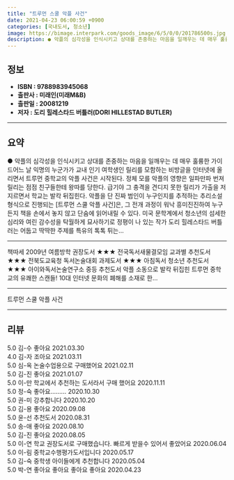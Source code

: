 ```yaml
---
title: "트루먼 스쿨 악플 사건"
date: 2021-04-23 06:00:59 +0900
categories: [국내도서, 청소년]
image: https://bimage.interpark.com/goods_image/6/5/0/0/201786500s.jpg
description: ● 악플의 심각성을 인식시키고 상대를 존중하는 마음을 일깨우는 데 매우 훌륭한 가이드어느 날 익명의 누군가가 교내 인기 여학생인 릴리를 모함하는 비방글을 인터넷에 올리면서 트루먼 중학교의 악플 사건은 시작된다. 정체 모를 악플의 영향은 일파만파 번져 릴리는 점점 친구들한테 왕따를 당한
---
```


## **정보**

- **ISBN : 9788983945068**
- **출판사 : 미래인(미래M&B)**
- **출판일 : 20081219**
- **저자 : 도리 힐레스타드 버틀러(DORI HILLESTAD BUTLER)**

------



## **요약**

●  악플의 심각성을 인식시키고 상대를 존중하는 마음을 일깨우는 데 매우 훌륭한 가이드어느 날 익명의 누군가가 교내 인기 여학생인 릴리를 모함하는 비방글을 인터넷에 올리면서 트루먼 중학교의 악플 사건은 시작된다. 정체 모를 악플의 영향은 일파만파 번져 릴리는 점점 친구들한테 왕따를 당한다. 급기야 그 충격을 견디지 못한 릴리가 가출을 저지르면서 학교는 발칵 뒤집힌다. 악플을 단 진짜 범인이 누구인지를 추적하는 추리소설 형식으로 진행되는 [트루먼 스쿨 악플 사건]은, 그 전개 과정이 워낙 흥미진진하여 누구든지 책을 손에서 놓지 않고 단숨에 읽어내릴 수 있다. 미국 문학계에서 청소년의 섬세한 심리와 여린 감수성을 탁월하게 묘사하기로 정평이 나 있는 작가 도리 힐레스타드 버틀러는 어둡고 딱딱한 주제를 특유의 톡톡 튀는...

------

책따세 2009년 여름방학 권장도서 ★★★ 전국독서새물결모임 교과별 추천도서 ★★★ 전북도교육청 독서논술대회 과제도서 ★★★ 아침독서 청소년 추천도서 ★★★ 아이와독서논술연구소 중등 추천도서  악플 소동으로 발칵 뒤집힌 트루먼 중학교의 유쾌한 스캔들!  10대 인터넷 문화의 폐해를 소재로 한... 

------


트루먼 스쿨 악플 사건 

------


## **리뷰** 

5.0 김-수 좋아요  2021.03.30 <br/>4.0 김-자 조아요 2021.03.11 <br/>5.0 심-옥 논술수업용으로 구매했어요 2021.02.11 <br/>5.0 김-진 좋아요 2021.01.07 <br/>5.0 이-만 학교에서 추천하는 도서라서 구매 했어요 2020.11.11 <br/>5.0 정-숙 좋아요……… 2020.10.30 <br/>5.0 권-미 강추합니다  2020.10.20 <br/>5.0 김-용 좋아요 2020.09.08 <br/>5.0 윤-선 추천도서 2020.08.31 <br/>5.0 송-애 좋아요 2020.08.10 <br/>5.0 김-진 좋아요 2020.08.05 <br/>5.0 이-연 학교 권장도서로 구매했습니다. 빠르게 받을수 있어서 좋았어요 2020.06.04 <br/>5.0 이-림 중학교수행평가도서입니다 2020.05.17 <br/>5.0 김-숙 중학생 아이들에게 추천합니다 2020.05.04 <br/>5.0 박-연 좋아요 좋아요 좋아요 좋아요 2020.04.23 <br/>